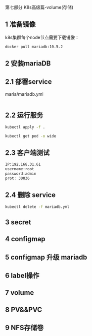 第七部分 K8s高级篇-volume(存储)

## 1 准备镜像

k8s集群每个node节点需要下载镜像：

```bash
docker pull mariadb:10.5.2
```



## 2 安装mariaDB

## 2.1 部署service

maria/mariadb.yml

```yaml

```



## 2.2 运行服务

```bash
kubectl apply -f .

kubectl get pod -o wide
```



## 2.3 客户端测试

```bash
IP:192.168.31.61
username:root 
password:admin 
prot: 30036
```



## 2.4 删除 service

```bash
kubectl delete -f mariadb.yml
```



## 3 secret



## 4 configmap

## 5 configmap 升级 mariadb

## 6 label操作

## 7 volume

## 8 PV&&PVC

## 9 NFS存储卷